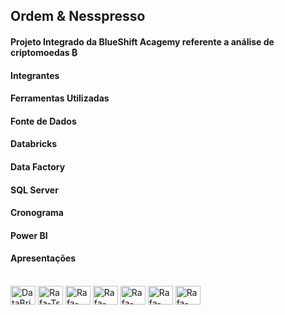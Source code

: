 ## Ordem & Nesspresso
#### Projeto Integrado  da BlueShift Acagemy referente a análise de criptomoedas ₿
#### Integrantes
#### Ferramentas Utilizadas
#### Fonte de Dados
#### Databricks
#### Data Factory
#### SQL Server
#### Cronograma
#### Power BI
#### Apresentações

<div style="display: inline_block"><br>
  <img align="center" alt="DataBrickis" height="30" width="40" src="https://azure.microsoft.com/svghandler/databricks/?width=600&height=315">
  <img align="center" alt="Rafa-Ts" height="30" width="40" src="https://raw.githubusercontent.com/devicons/devicon/master/icons/typescript/typescript-plain .svg">
  <img align="center" alt="Rafa-React" height="30" width="40" src="https://raw.githubusercontent.com/devicons/devicon/master/icons/react/react-original .svg">
  <img align="center" alt="Rafa-HTML" height="30" width="40" src="https://raw.githubusercontent.com/devicons/devicon/master/icons/html5/html5-original .svg">
  <img align="center" alt="Rafa-CSS" height="30" width="40" src="https://raw.githubusercontent.com/devicons/devicon/master/icons/css3/css3-original .svg">
  <img align="center" alt="Rafa-Python" height="30" width="40" src="https://raw.githubusercontent.com/devicons/devicon/master/icons/python/python-original .svg">
  <img align="center" alt="Rafa-Csharp" height="30" width="40" src="https://raw.githubusercontent.com/devicons/devicon/master/icons/csharp/csharp-original .svg">

</div>

